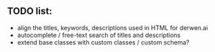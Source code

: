 
## TODO list:

  * align the titles, keywords, descriptions used in HTML for derwen.ai 
  * autocomplete / free-text search of titles and descriptions
  * extend base classes with custom classes / custom schema?
  
